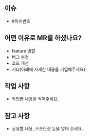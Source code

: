 <!-- Please check the one that applies to this PR using "x". -->

## 이슈
- #이슈번호

## 어떤 이유로 MR를 하셨나요?
- feature 병합
- 버그 수정
- 코드 개선
- 기타(아래에 자세한 내용을 기입해주세요)
<!-- 
 필요없는거 지우기
feat : 새로운 기능을 추가
fix : 버그 수정 또는 기능에 대한 큰 변화와 결과에 변화가 있을 때
docs : 문서 관련 커밋
refactor : 기능에 대한 변화 없이 리팩토링
style : 코드 스타일 변경(formatting, missing semi colons, …)
test : 테스트 관련 커밋
chore : 기타 커밋
-->

## 작업 사항

- 작업한 내용을 적어주세요.

## 참고 사항

- 공유할 내용, 스크린샷 등을 넣어 주세요.
